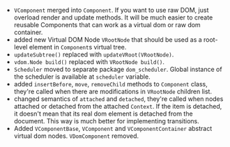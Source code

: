 - `VComponent` merged into `Component`. If you want to use raw DOM,
  just overload render and update methods. It will be much easier to
  create reusable Components that can work as a virtual dom or raw dom
  container.
- added new Virtual DOM Node `VRootNode` that should be used as a
  root-level element in `Component`s virtual tree.
- `updateSubtree()` replaced with `updateVRoot(VRootNode)`.
- `vdom.Node build()` replaced with `VRootNode build()`.
- `Scheduler` moved to separate package `dom_scheduler`. Global
  instance of the scheduler is available at `scheduler` variable.
- added `insertBefore`, `move`, `removeChild` methods to `Component`
  class, they're called when there are modifications in `VRootNode`
  children list.
- changed semantics of `attached` and `detached`, they're called when
  nodes attached or detached from the attached `Context`. If the item
  is detached, it doesn't mean that its real dom element is detached
  from the document. This way is much better for implementing
  transitions.
- Added `VComponentBase`, `VComponent` and `VComponentContainer`
  abstract virtual dom nodes. `VDomComponent` removed.